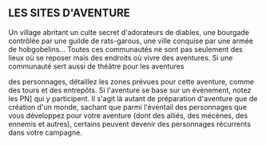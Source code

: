 ## LES SITES D'AVENTURE


Un village abritant un culte secret d'adorateurs de diables,
une bourgade contrôlée par une guilde de rats-garous,
une ville conquise par une armée de hobgobelins... Toutes
ces communautés ne sont pas seulement des lieux où se
reposer mais des endroits où vivre des aventures. Si une
communauté sert aussi de théâtre pour les aventures

des personnages, détaillez les zones prévues pour cette
aventure, comme des tours et des entrepôts. Si l'aventure
se base sur un événement, notez les PN] qui y participent.
Il s'agit là autant de préparation d'aventure que de création
d'un monde, sachant que parmi l'éventail des personnages
que vous développez pour votre aventure (dont des alliés, des
mécènes, des ennemis et autres), certains peuvent devenir
des personnages récurrents dans votre campagne.
